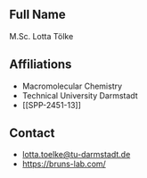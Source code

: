 ## Full Name
M.Sc. Lotta Tölke

## Affiliations
- Macromolecular Chemistry
- Technical University Darmstadt
- [[SPP-2451-13]]
## Contact
- lotta.toelke@tu-darmstadt.de
- https://bruns-lab.com/
